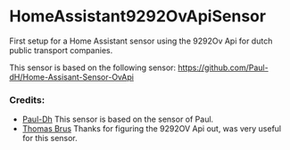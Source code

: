 # HomeAssistant9292OvApiSensor

First setup for a Home Assistant sensor using the 9292Ov Api for dutch public transport companies.

This sensor is based on the following sensor: https://github.com/Paul-dH/Home-Assisant-Sensor-OvApi

### Credits:
- [Paul-Dh](https://github.com/Paul-dH) This sensor is based on the sensor of Paul.
- [Thomas Brus](https://github.com/thomasbrus/9292-api-spec) Thanks for figuring the 9292OV Api out, was very useful for this sensor.
